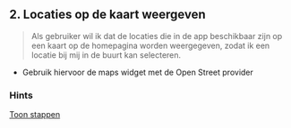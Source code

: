 ## 2. Locaties op de kaart weergeven
> Als gebruiker wil ik dat de locaties die in de app beschikbaar zijn op een kaart op de homepagina worden weergegeven, zodat ik een locatie bij mij in de buurt kan selecteren.

- Gebruik hiervoor de maps widget met de Open Street provider

### Hints
[Toon stappen](../hints/locaties-op-kaart.md)
